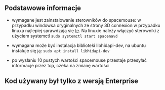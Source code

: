 ## Podstawowe informacje

- wymagane jest zainstalowanie sterowników do spacemouse: w przypadku windowsa oryginalnych ze strony 3D connexion w przypadku linuxa najlepiej sprawdzają się [te](https://github.com/FreeSpacenav/spacenavd). Na linuxie należy włączyć sterowniki z użyciem systemctl `sudo systemctl start spacenavd`

- wymagana może być instalacja biblioteki libhidapi-dev, na ubuntu instaluje się ją: `sudo apt install libhidapi-dev`

- po wysłaniu 10 pustych wartości spacemouse przestaje przesyłać informacje przez tcp, czeka na zmianę wartości

## Kod używany był tylko z wersją Enterprise